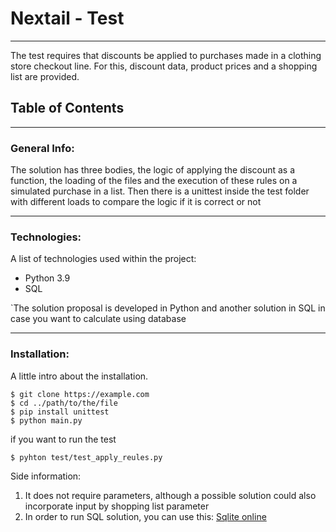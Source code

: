# Nextail -  Test
***
The test requires that discounts be applied to purchases made in a clothing store checkout line.
For this, discount data, product prices and a shopping list are provided.

## Table of Contents
   ***
### General Info:

The solution has three bodies, the logic of applying the discount as a function, the loading of the files and the execution of these rules on a simulated purchase in a list.
Then there is a unittest inside the test folder with different loads to compare the logic if it is correct or not
   ***
### Technologies:

A list of technologies used within the project:
* Python 3.9
* SQL
  
`The solution proposal is developed in Python and another solution in SQL in case you want to calculate using database

  ***
### Installation:

A little intro about the installation. 
```
$ git clone https://example.com
$ cd ../path/to/the/file
$ pip install unittest
$ python main.py 
```
if you want to run the test 
```
$ pyhton test/test_apply_reules.py
```
Side information: 
1.  It does not require parameters, although a possible solution could also incorporate input by shopping list parameter
2.  In order to run SQL solution, you can use this:   [Sqlite online](https://sqliteonline.com/)






